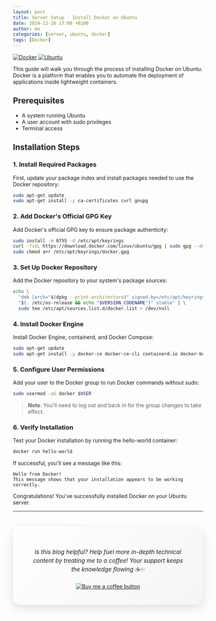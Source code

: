 ```yaml
---
layout: post
title: Server Setup - Install Docker on Ubuntu
date: 2024-12-26 17:09 +0100
author: me
categories: [server, ubuntu, docker]
tags: [Docker]
---
```


[![Docker](https://img.shields.io/badge/Docker-2CA5E0?style=for-the-badge&logo=docker&logoColor=white)](https://www.docker.com/)
[![Ubuntu](https://img.shields.io/badge/Ubuntu-E95420?style=for-the-badge&logo=ubuntu&logoColor=white)](https://ubuntu.com/)

This guide will walk you through the process of installing Docker on Ubuntu. Docker is a platform that enables you to automate the deployment of applications inside lightweight containers.

## Prerequisites
- A system running Ubuntu
- A user account with sudo privileges
- Terminal access

## Installation Steps

### 1. Install Required Packages
First, update your package index and install packages needed to use the Docker repository:

```bash
sudo apt-get update
sudo apt-get install -y ca-certificates curl gnupg
```

### 2. Add Docker's Official GPG Key
Add Docker's official GPG key to ensure package authenticity:

```bash
sudo install -m 0755 -d /etc/apt/keyrings
curl -fsSL https://download.docker.com/linux/ubuntu/gpg | sudo gpg --dearmor -o /etc/apt/keyrings/docker.gpg
sudo chmod a+r /etc/apt/keyrings/docker.gpg
```

### 3. Set Up Docker Repository
Add the Docker repository to your system's package sources:

```bash
echo \
  "deb [arch="$(dpkg --print-architecture)" signed-by=/etc/apt/keyrings/docker.gpg] https://download.docker.com/linux/ubuntu \
  "$(. /etc/os-release && echo "$VERSION_CODENAME")" stable" | \
  sudo tee /etc/apt/sources.list.d/docker.list > /dev/null
```

### 4. Install Docker Engine
Install Docker Engine, containerd, and Docker Compose:

```bash
sudo apt-get update
sudo apt-get install -y docker-ce docker-ce-cli containerd.io docker-buildx-plugin docker-compose-plugin
```

### 5. Configure User Permissions
Add your user to the Docker group to run Docker commands without sudo:

```bash
sudo usermod -aG docker $USER
```

> **Note**: You'll need to log out and back in for the group changes to take effect.

### 6. Verify Installation
Test your Docker installation by running the hello-world container:

```bash
docker run hello-world
```

If successful, you'll see a message like this:

```plaintext
Hello from Docker!
This message shows that your installation appears to be working correctly.
```

Congratulations! You've successfully installed Docker on your Ubuntu server.

----
<div align="center" style="background: linear-gradient(135deg, #ffffff, #f5f5f5); padding: 40px; border-radius: 20px; box-shadow: 0 8px 24px rgba(0,0,0,0.12); margin: 40px 0; backdrop-filter: blur(10px); -webkit-backdrop-filter: blur(10px);">
    <p style="font-family: -apple-system, BlinkMacSystemFont, 'SF Pro Text', sans-serif; font-size: 1.1em; color: #1d1d1f; line-height: 1.5; margin-bottom: 25px; font-weight: 400;">
        <i>Is this blog helpful? Help fuel more in-depth technical content by treating me to a coffee! Your support keeps the knowledge flowing ☕✨</i>
    </p>
    <a href="https://www.buymeacoffee.com/angli"><img src="https://img.buymeacoffee.com/button-api/?text=Buy me a coffee&emoji=&slug=angli&button_colour=FFDD00&font_colour=000000&font_family=Lato&outline_colour=000000&coffee_colour=ffffff" alt="Buy me a coffee button"></a>
</div>
